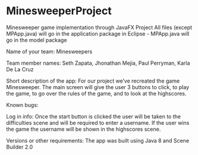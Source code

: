 # MinesweeperProject
Minesweeper game implementation through JavaFX Project
All files (except MPApp.java) will go in the application package in Eclipse
    - MPApp.java will go in the model package

Name of your team: Minesweepers 

Team member names: Seth Zapata, Jhonathan Mejia, Paul Perryman, Karla De La Cruz

Short description of the app: For our project we’ve recreated the game Minesweeper. The main screen will give the user 3 buttons to click, to play the game, to go over the rules of the game, and to look at the highscores. 

Known bugs:

Log in info: Once the start button is clicked the user will be taken to the difficulties scene and will be required to enter a username. If the user wins the game the username will be shown in the highscores scene.

Versions or other requirements: The app was built using Java 8 and Scene Builder 2.0
